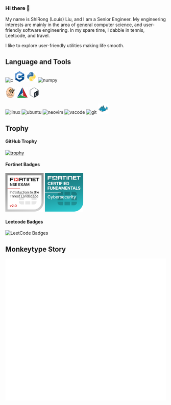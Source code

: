 ### Hi there 👋

My name is ShiRong (Louis) Liu, and I am a Senior Engineer. My engineering interests are mainly in the area of general computer science, and user-friendly software engineering. In my spare time, I dabble in tennis, Leetcode, and travel. 

I like to explore user-friendly utilities making life smooth.

## Language and Tools
<img alt="c" width="33px" src="https://cdn.jsdelivr.net/gh/devicons/devicon/icons/c/c-original.svg" /> <img alt="cpp" width="33px" src="https://github.com/devicons/devicon/blob/master/icons/cplusplus/cplusplus-original.svg" /> <img alt="python" width="33px" src="https://github.com/devicons/devicon/blob/master/icons/python/python-original.svg" /> <img alt="numpy" width="33px" src="https://cdn.jsdelivr.net/gh/devicons/devicon/icons/numpy/numpy-original.svg" />
<br>

<img alt="gcc" width="33px" src="https://github.com/devicons/devicon/blob/master/icons/gcc/gcc-original.svg" /> <img alt="cmake" width="33px" src="https://github.com/devicons/devicon/blob/master/icons/cmake/cmake-original.svg" /> <img alt="bash" width="33px" src="https://github.com/devicons/devicon/blob/master/icons/bash/bash-plain.svg" />
<br>

<img alt="linux" width="33px" src="https://cdn.jsdelivr.net/gh/devicons/devicon/icons/linux/linux-original.svg" /> <img alt="ubuntu" width="33px" src="https://cdn.jsdelivr.net/gh/devicons/devicon/icons/ubuntu/ubuntu-original.svg" /> <img alt="neovim" width="33px" src="https://cdn.jsdelivr.net/gh/devicons/devicon/icons/neovim/neovim-original.svg" /> <img alt="vscode" width="33px" src="https://cdn.jsdelivr.net/gh/devicons/devicon/icons/vscode/vscode-original.svg" /> <img alt="git" width="33px" src="https://cdn.jsdelivr.net/gh/devicons/devicon/icons/git/git-plain.svg" /> <img alt="docker" width="33px" src="https://github.com/devicons/devicon/blob/master/icons/docker/docker-original.svg" />
<br>

## Trophy

#### GitHub Trophy
[![trophy](https://github-profile-trophy.vercel.app/?username=s311354&theme=onedark)](https://github.com/ryo-ma/github-profile-trophy)

#### Fortinet Badges
<img alt="fortinetthread" width="120px" src="https://github.com/s311354/s311354/blob/main/images/introduction-to-the-threat-landscape-2-0.png" />  <img alt="fortinetcybersecurity" width="120px" src="https://github.com/s311354/s311354/blob/main/images/fortinet-certified-fundamentals-cybersecurity.png" />


#### Leetcode Badges
![LeetCode Badges](https://leetcode-badge-showcase.vercel.app/api?username=s041978)


## Monkeytype Story

<a href="https://monkeytype.com/profile/sheltonliu">
 <img src="https://raw.githubusercontent.com/s311354/monkeytype-readme/monkeytype-readme/monkeytype-readme-lb.svg" alt="My Monkeytype profile" />
</a>
